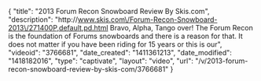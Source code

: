 {
    "title": "2013 Forum Recon Snowboard Review By Skis.com",
    "description": "http:\/\/www.skis.com\/Forum-Recon-Snowboard-2013\/271400P,default,pd.html  Bravo, Alpha, Tango over! The Forum Recon is the foundation of Forums snowboards and there is a reason for that. It does not matter if you have been riding for 15 years or this is our",
    "videoid": "3766681",
    "date_created": "1411361213",
    "date_modified": "1418182016",
    "type": "captivate",
    "layout": "video",
    "url": "\/v\/2013-forum-recon-snowboard-review-by-skis-com\/3766681"
}